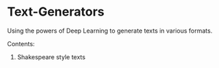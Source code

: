 # Text-Generators
Using the powers of Deep Learning to generate texts in various formats.

Contents:
1) Shakespeare style texts
